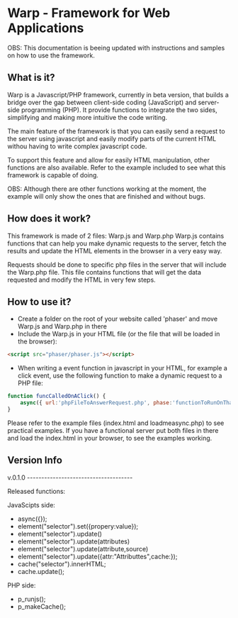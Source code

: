 # Warp - Framework for Web Applications

OBS: This documentation is beeing updated with instructions and samples on how to use the framework.

## What is it?

Warp is a Javascript/PHP framework, currently in beta version, that builds a bridge over the gap between client-side coding (JavaScript) and server-side programming (PHP). It provide functions to integrate the two sides, simplifying and making more intuitive the code writing.

The main feature of the framework is that you can easily send a request to the server using javascript and easily modify parts of the current HTML withou having to write complex javascript code.

To support this feature and allow for easily HTML manipulation, other functions are also available. Refer to the example included to see what this framework is capable of doing.

OBS: Although there are other functions working at the moment, the example will only show the ones that are finished and without bugs.

## How does it work?

This framework is made of 2 files: Warp.js and Warp.php
Warp.js contains functions that can help you make dynamic requests to the server, fetch the results and update the HTML elements in the browser in a very easy way.

Requests should be done to specific php files in the server that will include the Warp.php file. This file contains functions that will get the data requested and modify the HTML in very few steps.

## How to use it?

- Create a folder on the root of your website called 'phaser' and move Warp.js and Warp.php in there
- Include the Warp.js in your HTML file (or the file that will be loaded in the browser):
```html
<script src="phaser/phaser.js"></script>
```
- When writing a event function in javascript in your HTML, for example a click event, use the following function to make a dynamic request to a PHP file:
```javascript
function funcCalledOnAClick() {
	async({ url:'phpFileToAnswerRequest.php', phase:'functionToRunOnThatPhpFile()' });
}
```
Please refer to the example files (index.html and loadmeasync.php) to see practical examples.
If you have a functional server put both files in there and load the index.html in your browser, to see the examples working.

## Version Info

v.0.1.0 -------------------------------------

Released functions:

JavaScipts side:
- async({});
- element("selector").set({propery:value});
- element("selector").update()
- element("selector").update(attributes)
- element("selector").update(attribute,source)
- element("selector").update({attr:"Attributtes",cache:});
- cache("selector").innerHTML;
- cache.update();

PHP side:
- p_runjs();
- p_makeCache();
